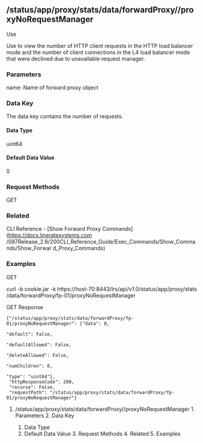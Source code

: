 ## /status/app/proxy/stats/data/forwardProxy/<name>/proxyNoRequestManager

Use

Use to view the number of HTTP client requests in the HTTP load balancer mode
and the number of client connections in the L4 load balancer mode that were
declined due to unavailable request manager.

### Parameters

name: Name of forward proxy object

### Data Key

The data key contains the number of requests.

#### Data Type

uint64

#### Default Data Value

0

### Request Methods

GET

### Related

CLI Reference - [Show Forward Proxy Commands](https://docs.lineratesystems.com
/087Release_2.6/200CLI_Reference_Guide/Exec_Commands/Show_Commands/Show_Forwar
d_Proxy_Commands)

### Examples

GET

curl -b cookie.jar -k https://host-70:8443/lrs/api/v1.0/status/app/proxy/stats
/data/forwardProxy/fp-01/proxyNoRequestManager

GET Response

    
    {"/status/app/proxy/stats/data/forwardProxy/fp-01/proxyNoRequestManager": {"data": 0,
                                                                                "default": False,
                                                                                "defaultAllowed": False,
                                                                                "deleteAllowed": False,
                                                                                "numChildren": 0,
                                                                                "type": "uint64"},
     "httpResponseCode": 200,
     "recurse": False,
     "requestPath": "/status/app/proxy/stats/data/forwardProxy/fp-01/proxyNoRequestManager"}
    

  1. /status/app/proxy/stats/data/forwardProxy/<name>/proxyNoRequestManager
    1. Parameters
    2. Data Key
      1. Data Type
      2. Default Data Value
    3. Request Methods
    4. Related
    5. Examples


